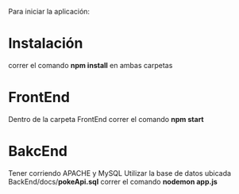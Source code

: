 Para iniciar la aplicación:

# Instalación
correr el comando __npm install__ en ambas carpetas

# FrontEnd
Dentro de la carpeta FrontEnd correr el comando __npm start__

# BakcEnd
Tener corriendo APACHE y MySQL
Utilizar la base de datos ubicada BackEnd/docs/__pokeApi.sql__
correr el comando __nodemon app.js__
